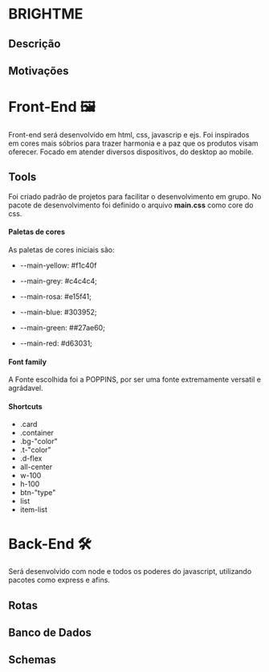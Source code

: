 # BRIGHTME

## Descrição

## Motivações

# Front-End 🖼️

Front-end será desenvolvido em html, css, javascrip e ejs.
Foi inspirados em cores mais sóbrios para trazer harmonia e a paz que os produtos visam oferecer. Focado em atender diversos dispositivos, do desktop ao mobile.

## Tools

Foi criado padrão de projetos para facilitar o desenvolvimento em grupo. No pacote de desenvolvimento foi definido o arquivo **main.css** como core do css.

#### Paletas de cores

As paletas de cores iniciais são:

- --main-yellow: #f1c40f

- --main-grey: #c4c4c4;

- --main-rosa: #e15f41;

- --main-blue: #303952;

- --main-green: ##27ae60;

- --main-red: #d63031;

#### Font family

A Fonte escolhida foi a POPPINS, por ser uma fonte extremamente versatil e agrádavel.

#### Shortcuts

- .card
- .container
- .bg-"color"
- .t-"color"
- .d-flex
- all-center
- w-100
- h-100
- btn-"type"
- list
- item-list

# Back-End 🛠️

Será desenvolvido com node e todos os poderes do javascript, utilizando pacotes como express e afins.

## Rotas

## Banco de Dados

## Schemas
